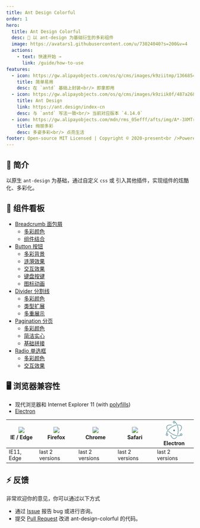 ```yaml
---
title: Ant Design Colorful
order: 1
hero:
  title: Ant Design Colorful
  desc: 🌈 以 ant-design 为基础衍生的多彩组件
  image: https://avatars1.githubusercontent.com/u/73024040?s=200&v=4
  actions:
    - text: 快速开始 →
      link: /guide/how-to-use
features:
  - icon: https://gw.alipayobjects.com/os/q/cms/images/k9ziitmp/13668549-b393-42a2-97c3-a6365ba87ac2_w96_h96.png
    title: 简单易用
    desc: 在 `antd` 基础上封装<br/> 即拿即用
  - icon: https://gw.alipayobjects.com/os/q/cms/images/k9ziik0f/487a2685-8f68-4c34-824f-e34c171d0dfd_w96_h96.png
    title: Ant Design
    link: https://ant.design/index-cn
    desc: 与 `antd` 写法一致<br/> 当前对应版本 `4.14.0`
  - icon: https://gw.alipayobjects.com/mdn/rms_05efff/afts/img/A*-3XMTrwP85wAAAAAAAAAAABkARQnAQ
    title: 绚丽多彩
    desc: 多姿多彩<br/> 点亮生活
footer: Open-source MIT Licensed | Copyright © 2020-present<br />Powered by ant-design-colorful
---
```


## 🍭 简介

以原生 `ant-design` 为基础，通过自定义 `css` 或 引入其他插件，实现组件的炫酷化、多彩化。

## 📐 组件看板

- [Breadcrumb 面包屑](/components/breadcrumb)
  - [多彩颜色](/components/breadcrumb#多彩颜色)
  - [组件结合](/components/breadcrumb#组件结合)
- [Button 按钮](/components/button)
  - [多彩背景](/components/button#多彩背景)
  - [涟漪效果](/components/button#涟漪效果)
  - [交互效果](/components/button#交互效果)
  - [键盘按键](/components/button#键盘按键)
  - [图标动画](/components/button#图标动画)
- [Divider 分割线](/components/divider)
  - [多彩颜色](/components/divider#多彩颜色)
  - [类型扩展](/components/divider#类型扩展)
  - [多重展示](/components/divider#多重展示)
- [Pagination 分页](/components/pagination)
  - [多彩颜色](/components/pagination#多彩颜色)
  - [简洁实心](/components/pagination#简洁实心)
  - [基础拼接](/components/pagination#基础拼接)
- [Radio 单选框](/components/radio)
  - [多彩颜色](/components/radio#多彩颜色)
  - [交互效果](/components/radio#交互效果)

## 🖥 浏览器兼容性

- 现代浏览器和 Internet Explorer 11 (with [polyfills](https://stackoverflow.com/questions/57020976/polyfills-in-2019-for-ie11))
- [Electron](https://www.electronjs.org/)

| ![](https://raw.githubusercontent.com/alrra/browser-logos/master/src/edge/edge_48x48.png)<br>IE / Edge | ![](https://raw.githubusercontent.com/alrra/browser-logos/master/src/firefox/firefox_48x48.png)<br>Firefox | ![](https://raw.githubusercontent.com/alrra/browser-logos/master/src/chrome/chrome_48x48.png)<br>Chrome | ![](https://raw.githubusercontent.com/alrra/browser-logos/master/src/safari/safari_48x48.png)<br>Safari | ![](https://raw.githubusercontent.com/alrra/browser-logos/master/src/electron/electron_48x48.png)<br>Electron |
| ------------------------------------------------------------------------------------------------------ | ---------------------------------------------------------------------------------------------------------- | ------------------------------------------------------------------------------------------------------- | ------------------------------------------------------------------------------------------------------- | ------------------------------------------------------------------------------------------------------------- |
| IE11, Edge                                                                                             | last 2 versions                                                                                            | last 2 versions                                                                                         | last 2 versions                                                                                         | last 2 versions                                                                                               |

## ⚡ 反馈

非常欢迎你的意见，你可以通过以下方式

- 通过 [Issue](https://github.com/ant-design-colorful/ant-design-colorful/issues) 报告 bug 或进行咨询。
- 提交 [Pull Request](https://github.com/ant-design-colorful/ant-design-colorful/pulls) 改进 ant-design-colorful 的代码。
